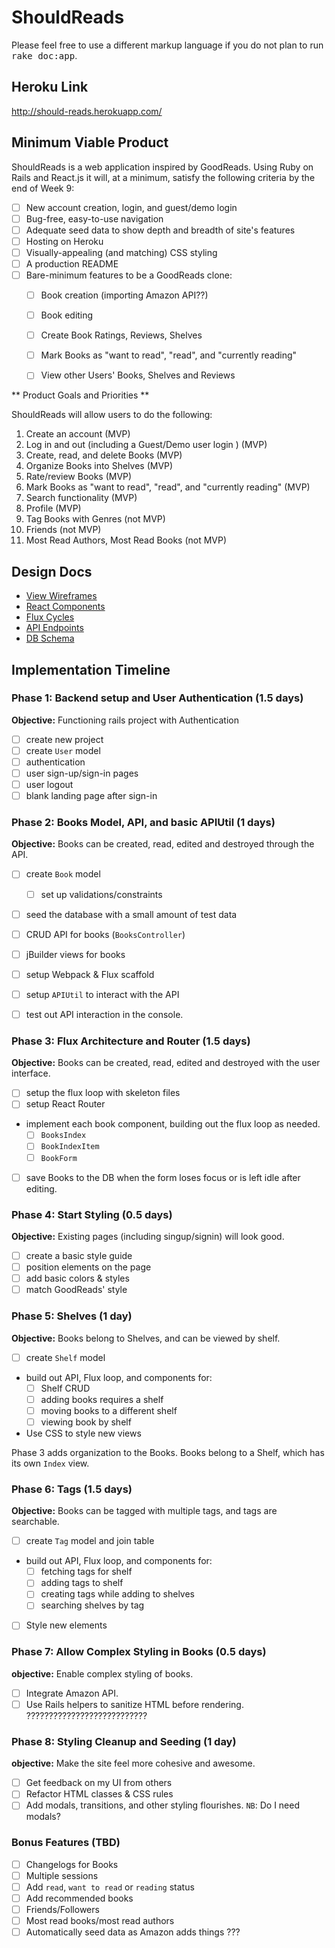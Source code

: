 # ShouldReads

Please feel free to use a different markup language if you do not plan to run
<tt>rake doc:app</tt>.


## Heroku Link

http://should-reads.herokuapp.com/


## Minimum Viable Product

ShouldReads is a web application inspired by GoodReads. Using Ruby on Rails and React.js it will,
at a minimum, satisfy the following criteria by the end of Week 9:

- [ ] New account creation, login, and guest/demo login
- [ ] Bug-free, easy-to-use navigation
- [ ] Adequate seed data to show depth and breadth of site's features
- [ ] Hosting on Heroku
- [ ] Visually-appealing (and matching) CSS styling
- [ ] A production README
- [ ] Bare-minimum features to be a GoodReads clone:
  - [ ] Book creation (importing Amazon API??)
  - [ ] Book editing
  - [ ] Create Book Ratings, Reviews, Shelves
  - [ ] Mark Books as "want to read", "read", and "currently reading"
  - [ ] View other Users' Books, Shelves and Reviews


** Product Goals and Priorities **

ShouldReads will allow users to do the following:

1) Create an account (MVP)
2) Log in and out (including a Guest/Demo user login ) (MVP)
3) Create, read, and delete Books (MVP)
4) Organize Books into Shelves (MVP)
5) Rate/review Books (MVP)
6) Mark Books as "want to read", "read", and "currently reading" (MVP)
7) Search functionality (MVP)
8) Profile (MVP)
9) Tag Books with Genres (not MVP)
10) Friends (not MVP)
11) Most Read Authors, Most Read Books (not MVP)

## Design Docs

* [View Wireframes][views]
* [React Components][components]
* [Flux Cycles][flux-cycles]
* [API Endpoints][api-endpoints]
* [DB Schema][schema]

[views]: ./docs/wireframes
[components]: ./docs/components.md
[flux-cycles]: ./docs/flux-cycles.md
[api-endpoints]: ./docs/api-endpoints.md
[schema]: ./docs/schema.md

## Implementation Timeline

### Phase 1: Backend setup and User Authentication (1.5 days)

**Objective:** Functioning rails project with Authentication

- [ ] create new project
- [ ] create `User` model
- [ ] authentication
- [ ] user sign-up/sign-in pages
- [ ] user logout
- [ ] blank landing page after sign-in

### Phase 2: Books Model, API, and basic APIUtil (1 days)

**Objective:** Books can be created, read, edited and destroyed through
the API.

- [ ] create `Book` model
  - [ ] set up validations/constraints
- [ ] seed the database with a small amount of test data
- [ ] CRUD API for books (`BooksController`)
- [ ] jBuilder views for books
- [ ] setup Webpack & Flux scaffold
- [ ] setup `APIUtil` to interact with the API
- [ ] test out API interaction in the console.


### Phase 3: Flux Architecture and Router (1.5 days)

**Objective:** Books can be created, read, edited and destroyed with the
user interface.

- [ ] setup the flux loop with skeleton files
- [ ] setup React Router
- implement each book component, building out the flux loop as needed.
  - [ ] `BooksIndex`
  - [ ] `BookIndexItem`
  - [ ] `BookForm`
- [ ] save Books to the DB when the form loses focus or is left idle
  after editing.

### Phase 4: Start Styling (0.5 days)

**Objective:** Existing pages (including singup/signin) will look good.

- [ ] create a basic style guide
- [ ] position elements on the page
- [ ] add basic colors & styles
- [ ] match GoodReads' style

### Phase 5: Shelves (1 day)

**Objective:** Books belong to Shelves, and can be viewed by shelf.

- [ ] create `Shelf` model
- build out API, Flux loop, and components for:
  - [ ] Shelf CRUD
  - [ ] adding books requires a shelf
  - [ ] moving books to a different shelf
  - [ ] viewing book by shelf
- Use CSS to style new views

Phase 3 adds organization to the Books. Books belong to a Shelf,
which has its own `Index` view.

### Phase 6: Tags (1.5 days)

**Objective:** Books can be tagged with multiple tags, and tags are searchable.

- [ ] create `Tag` model and join table
- build out API, Flux loop, and components for:
  - [ ] fetching tags for shelf
  - [ ] adding tags to shelf
  - [ ] creating tags while adding to shelves
  - [ ] searching shelves by tag
- [ ] Style new elements

### Phase 7: Allow Complex Styling in Books (0.5 days)

**objective:** Enable complex styling of books.

- [ ] Integrate Amazon API.
- [ ] Use Rails helpers to sanitize HTML before rendering. ???????????????????????????

### Phase 8: Styling Cleanup and Seeding (1 day)

**objective:** Make the site feel more cohesive and awesome.

- [ ] Get feedback on my UI from others
- [ ] Refactor HTML classes & CSS rules
- [ ] Add modals, transitions, and other styling flourishes.
  `NB`: Do I need modals?

### Bonus Features (TBD)
- [ ] Changelogs for Books
- [ ] Multiple sessions
- [ ] Add `read`, `want to read` or `reading` status
- [ ] Add recommended books
- [ ] Friends/Followers
- [ ] Most read books/most read authors
- [ ] Automatically seed data as Amazon adds things ???

[phase-one]: ./docs/phases/phase1.md
[phase-two]: ./docs/phases/phase2.md
[phase-three]: ./docs/phases/phase3.md
[phase-four]: ./docs/phases/phase4.md
[phase-five]: ./docs/phases/phase5.md
